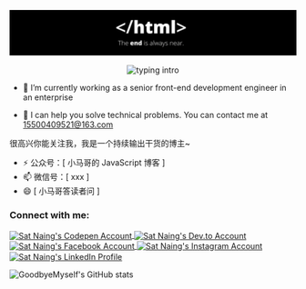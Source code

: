 ![github-header-image](https://raw.githubusercontent.com/GoodbyeMyself/GoodbyeMyself/refs/heads/main/html.png)

<p align="center">
    <img src="https://readme-typing-svg.herokuapp.com?color=08CE90&center=true&vCenter=true&lines=Hello+everyone!!!;My+name's+Yunlong+Ma.;I'm+a+full-stack+developer." alt="typing intro">
</p>


- 💼 I’m currently working as a senior front-end development engineer in an enterprise
  
- 🌟 I can help you solve technical problems. You can contact me at 15500409521@163.com


很高兴你能关注我，我是一个持续输出干货的博主~

* ⚡ 公众号：[ 小马哥的 JavaScript 博客 ]
* 📫 微信号：[ xxx ]
* 😄 [ 小马哥答读者问 ]

<h3 align="left">Connect with me:</h3>

<p align="left">
    <a href="" target="_blank">
        <img align="center" src="https://img.shields.io/badge/CodePen-000000.svg?style=for-the-badge&logo=CodePen&logoColor=white" alt="Sat Naing's Codepen Account" />
        </a>
    <a href="" target="_blank">
        <img align="center" src="https://img.shields.io/badge/dev.to-0A0A0A.svg?style=for-the-badge&logo=devdotto&logoColor=white" alt="Sat Naing's Dev.to Account" />
    </a>
    <a href="" target="_blank">
        <img align="center" src="https://img.shields.io/badge/Facebook-1877F2.svg?style=for-the-badge&logo=Facebook&logoColor=white" alt="Sat Naing's Facebook Account" />
    </a>
    <a href="" target="_blank">
        <img align="center" src="https://img.shields.io/badge/Instagram-E4405F.svg?style=for-the-badge&logo=Instagram&logoColor=white" alt="Sat Naing's Instagram Account" />
    </a>
    <a href="" target="_blank">
        <img align="center" src="https://img.shields.io/badge/LinkedIn-0077B5?style=for-the-badge&logo=linkedin&logoColor=white" alt="Sat Naing's LinkedIn Profile" />
    </a>
</p>

![GoodbyeMyself's GitHub stats](https://github-readme-stats.vercel.app/api?username=GoodbyeMyself&theme=tokyonight)

